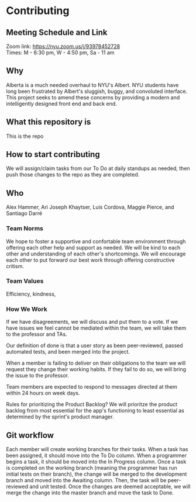 # Contributing
## Meeting Schedule and Link
Zoom link: https://nyu.zoom.us/j/93978452728  
Times: M - 6:30 pm, W - 4:50 pm, Sa - 11 am

## Why
Alberta is a much needed overhaul to NYU's Albert. NYU students have long been frustrated by Albert's sluggish, buggy, and convoluted interface. This project seeks to amend these concerns by providing a modern and intelligently designed front end and back end.

## What this repository is
This is the repo 

## How to start contributing
We will assign/claim tasks from our To Do at daily standups as needed, then push those changes to the repo as they are completed.

## Who
Alex Hammer, Ari Joseph Khaytser, Luis Cordova, Maggie Pierce, and Santiago Darré

### Team Norms
We hope to foster a supportive and confortable team environment through offering each other help and support as needed. We will be kind to each other and understanding of each other's shortcomings. We will encourage each other to put forward our best work through offering constructive critism.

### Team Values
Efficiency, kindness, 

### How We Work 
If we have disagreements, we will discuss and put them to a vote. If we have issues we feel cannot be mediated within the team, we will take them to the professor and TAs. 

Our definition of done is that a user story as been peer-reviewed, passed automated tests, and been merged into the project.

When a member is failing to deliver on their obligations to the team we will request they change their working habits. If they fail to do so, we will bring the issue to the professor.
  
Team members are expected to respond to messages directed at them within 24 hours on week days.
  
Rules for prioritizing the Product Backlog?  We will prioritze the product backlog from most essential for the app's functioning to least essential as determined by the sprint's product manager.
 
## Git workflow
Each member will create working branches for their tasks. When a task has been assigned, it should move into the To Do column. When a programmer begins a task, it should be moved into the In Progress column. Once a task is completed on the working branch (meaning the programmer has run initial tests on their branch), the change will be merged to the development branch and moved into the Awaiting column. Then, the task will be peer-reviewed and unit tested. Once the changes are deemed acceptable, we will merge the change into the master branch and move the task to Done.
